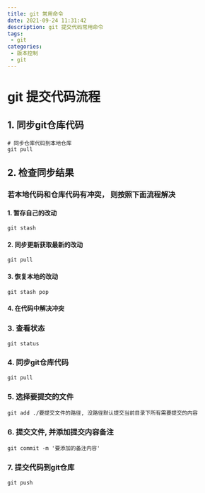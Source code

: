 ```yaml
---
title: git 常用命令
date: 2021-09-24 11:31:42
description: git 提交代码常用命令
tags:
 - git
categories:
 - 版本控制
 - git
---
```


# git 提交代码流程

## 1. 同步git仓库代码

```git
# 同步仓库代码到本地仓库
git pull
```

## 2. 检查同步结果

### 若本地代码和仓库代码有冲突， 则按照下面流程解决

#### 1. 暂存自己的改动

```git
git stash
```

#### 2. 同步更新获取最新的改动

```
git pull
```

#### 3. 恢复本地的改动

```
git stash pop
```

#### 4. 在代码中解决冲突

### 3. 查看状态

```
git status
```

### 4. 同步git仓库代码

```
git pull
```

### 5. 选择要提交的文件

```
git add ./要提交文件的路径, 没路径默认提交当前目录下所有需要提交的内容
```

### 6. 提交文件, 并添加提交内容备注

```
git commit -m '要添加的备注内容'
```

### 7. 提交代码到git仓库

```
git push
```

